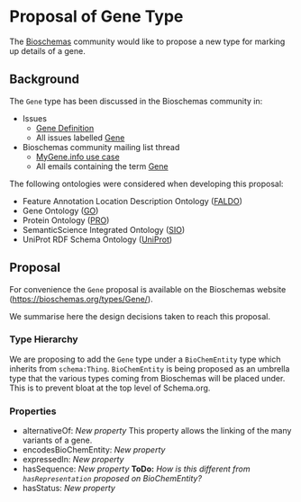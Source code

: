 # Proposal of Gene Type

The [Bioschemas](https://bioschemas.org) community would like to propose a new type for marking up details of a gene.

## Background

The `Gene` type has been discussed in the Bioschemas community in:

- Issues
   - [Gene Definition](https://github.com/BioSchemas/specifications/issues/272)
   - All issues labelled [Gene](https://github.com/BioSchemas/specifications/issues?utf8=✓&q=label:"type:+Gene")
- Bioschemas community mailing list thread
  - [MyGene.info use case](https://lists.w3.org/Archives/Public/public-bioschemas/2019May/0003.html)
  - All emails containing the term [Gene](https://www.w3.org/Search/Mail/Public/advanced_search?keywords=&hdr-1-name=subject&hdr-1-query=gene&hdr-2-name=from&hdr-2-query=&hdr-3-name=message-id&hdr-3-query=&period_month=&period_year=&index-grp=Public__FULL&index-type=t&type-index=public-bioschemas&resultsperpage=20&sortby=date-asc)

The following ontologies were considered when developing this proposal:

- Feature Annotation Location Description Ontology ([FALDO](https://github.com/OBF/FALDO))
- Gene Ontology ([GO](http://geneontology.org/))
- Protein Ontology ([PRO](https://proconsortium.org/))
- SemanticScience Integrated Ontology ([SIO](http://sio.semanticscience.org/))
- UniProt RDF Schema Ontology ([UniProt](https://www.uniprot.org/core/))

## Proposal

For convenience the `Gene` proposal is available on the Bioschemas website (https://bioschemas.org/types/Gene/).

We summarise here the design decisions taken to reach this proposal.

### Type Hierarchy

We are proposing to add the `Gene` type under a `BioChemEntity` type which inherits from `schema:Thing`. `BioChemEntity` is being proposed as an umbrella type that the various types coming from Bioschemas will be placed under. This is to prevent bloat at the top level of Schema.org. 

### Properties

- alternativeOf: *New property*
This property allows the linking of the many variants of a gene.
- encodesBioChemEntity: *New property*
- expressedIn: *New property*
- hasSequence: *New property*
**ToDo:** *How is this different from `hasRepresentation` proposed on BioChemEntity?*
- hasStatus: *New property*
